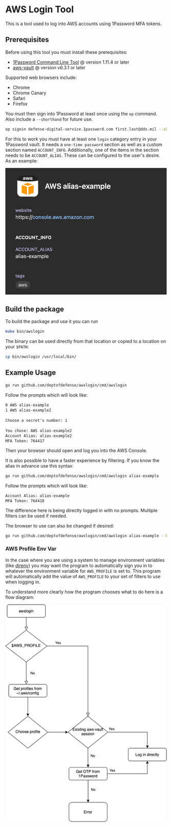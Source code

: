 # AWS Login Tool

This is a tool used to log into AWS accounts using 1Password MFA tokens.

## Prerequisites

Before using this tool you must install these prerequisites:

* [1Password Command Line Tool](https://support.1password.com/command-line-getting-started/) @ version 1.11.4 or later
* [aws-vault](https://github.com/99designs/aws-vault) @ version v6.3.1 or later

Supported web browsers include:

* Chrome
* Chrome Canary
* Safari
* Firefox

You must then sign into 1Password at least once using the `op` command. Also include a `--shorthand` for future use.

```sh
op signin defense-digital-service.1password.com first.last@dds.mil --shorthand dds
```

For this to work you must have at least one `login` category entry in your 1Password vault. It needs a `one-time password` section as well
as a custom section named `ACCOUNT_INFO`. Additionally, one of the items in the section needs to be `ACCOUNT_ALIAS`. These can be configured
to the user's desire. As an example:

![1Password Login Example](./images/1password_login.png)

## Build the package

To build the package and use it you can run

```sh
make bin/awslogin
```

The binary can be used directly from that location or copied to a location on your `$PATH`:

```sh
cp bin/awslogin /usr/local/bin/
```

## Example Usage

```sh
go run github.com/deptofdefense/awslogin/cmd/awslogin
```

Follow the prompts which will look like:

```text
0 AWS alias-example
1 AWS alias-example2

Choose a secret's number: 1

You chose: AWS alias-example2
Account Alias: alias-example2
MFA Token: 764417
```

Then your browser should open and log you into the AWS Console.

It is also possible to have a faster experience by filtering. If you know the alias in advance use this syntax:

```sh
go run github.com/deptofdefense/awslogin/cmd/awslogin alias-example
```

Follow the prompts which will look like:

```text
Account Alias: alias-example
MFA Token: 764418
```

The difference here is being directly logged in with no prompts. Multiple filters can be used if needed.

The browser to use can also be changed if desired:

```sh
go run github.com/deptofdefense/awslogin/cmd/awslogin alias-example --browser firefox
```

### AWS Profile Env Var

In the case where you are using a system to manage environment variables (like [direnv](https://direnv.net)) you may
want the program to automatically sign you in to whatever the environment variable for `AWS_PROFILE` is set to. This
program will automatically add the value of `AWS_PROFILE` to your set of filters to use when logging in.

To understand more clearly how the program chooses what to do here is a flow diagram:

![Login Flow Diagram](./images/login_flow.png)
